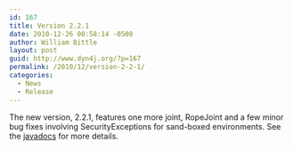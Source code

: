 ```yaml
---
id: 167
title: Version 2.2.1
date: 2010-12-26 00:58:14 -0500
author: William Bittle
layout: post
guid: http://www.dyn4j.org/?p=167
permalink: /2010/12/version-2-2-1/
categories:
  - News
  - Release
---
```

The new version, 2.2.1, features one more joint, RopeJoint and a few minor bug fixes involving SecurityExceptions for sand-boxed environments. See the <a href="https://javadoc.io/doc/org.dyn4j/dyn4j">javadocs</a> for more details.
